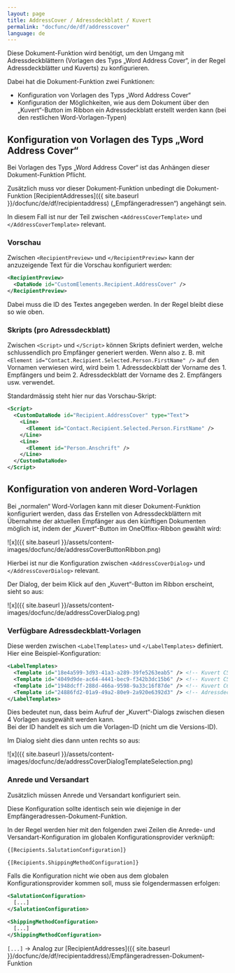 ```yaml
---
layout: page
title: AddressCover / Adressdeckblatt / Kuvert
permalink: "docfunc/de/df/addresscover"
language: de
---
```


Diese Dokument-Funktion wird benötigt, um den Umgang mit Adressdeckblättern (Vorlagen des Typs „Word Address Cover“, in der Regel Adressdeckblätter und Kuverts) zu konfigurieren.

Dabei hat die Dokument-Funktion zwei Funktionen:
* Konfiguration von Vorlagen des Typs „Word Address Cover“
* Konfiguration der Möglichkeiten, wie aus dem Dokument über den „Kuvert“-Button im Ribbon ein Adressdeckblatt erstellt werden kann (bei den restlichen Word-Vorlagen-Typen)

## Konfiguration von Vorlagen des Typs „Word Address Cover“

Bei Vorlagen des Typs „Word Address Cover“ ist das Anhängen dieser Dokument-Funktion Pflicht.

Zusätzlich muss vor dieser Dokument-Funktion unbedingt die Dokument-Funktion [RecipientAddresses]({{ site.baseurl }}/docfunc/de/df/recipientaddress) („Empfängeradressen“) angehängt sein.

In diesem Fall ist nur der Teil zwischen `<AddressCoverTemplate>` und `</AddressCoverTemplate>` relevant.

### Vorschau

Zwischen `<RecipientPreview>` und `</RecipientPreview>` kann der anzuzeigende Text für die Vorschau konfiguriert werden:

```xml
<RecipientPreview>
  <DataNode id="CustomElements.Recipient.AddressCover" />
</RecipientPreview>
```

Dabei muss die ID des Textes angegeben werden. In der Regel bleibt diese so wie oben.

### Skripts (pro Adressdeckblatt)

Zwischen `<Script>` und `</Script>` können Skripts definiert werden, welche schlussendlich pro Empfänger generiert werden.
Wenn also z. B. mit `<Element id="Contact.Recipient.Selected.Person.FirstName" />` auf den Vornamen verwiesen wird, wird beim 1. Adressdeckblatt der Vorname des 1. Empfängers und beim 2. Adressdeckblatt der Vorname des 2. Empfängers usw. verwendet.

Standardmässig steht hier nur das Vorschau-Skript:

```xml
<Script>
  <CustomDataNode id="Recipient.AddressCover" type="Text">
    <Line>
      <Element id="Contact.Recipient.Selected.Person.FirstName" />
    </Line>
    <Line>
      <Element id="Person.Anschrift" />
    </Line>
  </CustomDataNode>
</Script>
```


## Konfiguration von anderen Word-Vorlagen

Bei „normalen“ Word-Vorlagen kann mit dieser Dokument-Funktion konfiguriert werden, dass das Erstellen von Adressdeckblättern mit Übernahme der aktuellen Empfänger aus den künftigen Dokumenten möglich ist, indem der „Kuvert“-Button im OneOffixx-Ribbon gewählt wird:

![x]({{ site.baseurl }}/assets/content-images/docfunc/de/addressCoverButtonRibbon.png)

Hierbei ist nur die Konfiguration zwischen `<AddressCoverDialog>` und `</AddressCoverDialog>` relevant.

Der Dialog, der beim Klick auf den „Kuvert“-Button im Ribbon erscheint, sieht so aus:

![x]({{ site.baseurl }}/assets/content-images/docfunc/de/addressCoverDialog.png)

### Verfügbare Adressdeckblatt-Vorlagen

Diese werden zwischen `<LabelTemplates>` und `</LabelTemplates>` definiert. Hier eine Beispiel-Konfiguration:

```xml
<LabelTemplates>
  <Template id="18e4a599-3d93-41a3-a289-39fe5263eab5" /> <!-- Kuvert C5 rechts (Standard) -->
  <Template id="4049d9de-ac64-4441-bec9-f342b3dc15b6" /> <!-- Kuvert C5 links -->
  <Template id="1948dcff-288d-466a-9598-9a33c16f87de" /> <!-- Kuvert C6 -->
  <Template id="24886fd2-01a9-49a2-80e9-2a920e6392d3" /> <!-- Adressdeckblatt A4 -->
</LabelTemplates>
```

Dies bedeutet nun, dass beim Aufruf der „Kuvert“-Dialogs zwischen diesen 4 Vorlagen ausgewählt werden kann.<br>
Bei der ID handelt es sich um die Vorlagen-ID (nicht um die Versions-ID).

Im Dialog sieht dies dann unten rechts so aus:

![x]({{ site.baseurl }}/assets/content-images/docfunc/de/addressCoverDialogTemplateSelection.png)
 
### Anrede und Versandart

Zusätzlich müssen Anrede und Versandart konfiguriert sein.

Diese Konfiguration sollte identisch sein wie diejenige in der Empfängeradressen-Dokument-Funktion.

In der Regel werden hier mit den folgenden zwei Zeilen die Anrede- und Versandart-Konfiguration im globalen Konfigurationsprovider verknüpft:

```xml
{[Recipients.SalutationConfiguration]}

{[Recipients.ShippingMethodConfiguration]}
```

Falls die Konfiguration nicht wie oben aus dem globalen Konfigurationsprovider kommen soll, muss sie folgendermassen erfolgen:


```xml
<SalutationConfiguration>
  [...]
</SalutationConfiguration>

<ShippingMethodConfiguration>
  [...]
</ShippingMethodConfiguration>
```

`[...]` → Analog zur [RecipientAddresses]({{ site.baseurl }}/docfunc/de/df/recipientaddress)/Empfängeradressen-Dokument-Funktion
